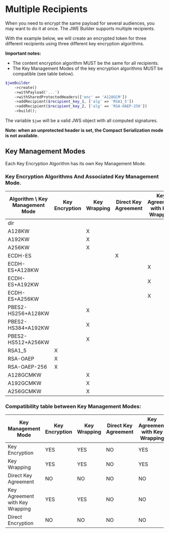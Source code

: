 Multiple Recipients
===================

When you need to encrypt the same payload for several audiences, you may want to do it at once.
The JWE Builder supports multiple recipients.

With the example below, we will create an encrypted token for three different recipients using three different key encryption algorithms.

**Important notes:**

* The content encryption algorithm MUST be the same for all recipients.
* The Key Management Modes of the key encryption algorithms MUST be compatible (see table below).

```php
$jweBuilder
    ->create()
    ->withPayload('...')
    ->withSharedProtectedHeaders(['enc' => 'A128GCM'])
    ->addRecipient($recipient_key_1, ['alg' => 'RSA1_5'])
    ->addRecipient($recipient_key_2, ['alg' => 'RSA-OAEP-256'])
    ->build();
```

The variable `$jwe` will be a valid JWS object with all computed signatures.

**Note: when an unprotected header is set, the Compact Serialization mode is not available.**

## Key Management Modes

Each Key Encryption Algorithm has its own Key Management Mode.

### Key Encryption Algorithms And Associated Key Management Mode.

| Algorithm \ Key Management Mode | Key Encryption | Key Wrapping | Direct Key Agreement | Key Agreement with Key Wrapping | Direct Encryption |
|---------------------------------|----------------|--------------|----------------------|---------------------------------|-------------------|
| dir                             |                |              |                      |                                 |        X          |
| A128KW                          |                |      X       |                      |                                 |                   |
| A192KW                          |                |      X       |                      |                                 |                   |
| A256KW                          |                |      X       |                      |                                 |                   |
| ECDH-ES                         |                |              |         X            |                                 |                   |
| ECDH-ES+A128KW                  |                |              |                      |                X                |                   |
| ECDH-ES+A192KW                  |                |              |                      |                X                |                   |
| ECDH-ES+A256KW                  |                |              |                      |                X                |                   |
| PBES2-HS256+A128KW              |                |      X       |                      |                                 |                   |
| PBES2-HS384+A192KW              |                |      X       |                      |                                 |                   |
| PBES2-HS512+A256KW              |                |      X       |                      |                                 |                   |
| RSA1_5                          |      X         |              |                      |                                 |                   |
| RSA-OAEP                        |      X         |              |                      |                                 |                   |
| RSA-OAEP-256                    |      X         |              |                      |                                 |                   |
| A128GCMKW                       |                |      X       |                      |                                 |                   |
| A192GCMKW                       |                |      X       |                      |                                 |                   |
| A256GCMKW                       |                |      X       |                      |                                 |                   |


### Compatibility table between Key Management Modes:

|        Key Management Mode      | Key Encryption | Key Wrapping | Direct Key Agreement | Key Agreement with Key Wrapping | Direct Encryption |
|---------------------------------|----------------|--------------|----------------------|---------------------------------|-------------------|
| Key Encryption                  |     YES        |     YES      |        NO            |            YES                  |       NO          |
| Key Wrapping                    |     YES        |     YES      |        NO            |            YES                  |       NO          |
| Direct Key Agreement            |     NO         |     NO       |        NO            |            NO                   |       NO          |
| Key Agreement with Key Wrapping |     YES        |     YES      |        NO            |            NO                   |       NO          |
| Direct Encryption               |     NO         |     NO       |        NO            |            NO                   |       NO          |
